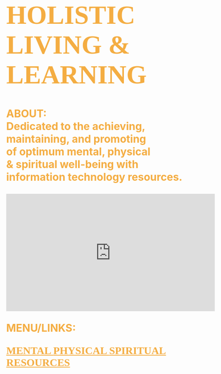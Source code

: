 <!DOCTYPE html>
<html>
	<body style="background-image:url(https://i.ytimg.com/vi/PYFiPerugzA/hqdefault.jpg);
		background-repeat:no-repeat;
		background-size:cover;
		background-position: center center;">
	<h1 style="font-family:serif;font-size:70px;color:#f4ad42;">
		HOLISTIC LIVING & LEARNING
	</h1>
	<p style="font-weight:bold;font-size:28px;color:#f4ad42;">
		ABOUT:<br>
	        Dedicated to the achieving,<br>
		maintaining, and promoting<br> 
		of optimum mental, physical<br>
		& spiritual well-being with<br> 
		information technology resources.
	</p>
	<iframe width="560" height="315" 
		src="https://www.youtube.com/embed/I2fsYFzQ3Sk" 
		frameborder="0" allowfullscreen>
	</iframe>
	<p style="color:#f4ad42;font-size:28px;font-weight:bold;">
		MENU/LINKS:
	</p>
	<nav style="font-size:28px;font-weight:bold">
	<a style="font-family:serif;color:#f4ad42;text-decoration:underline" 
		href="http://www.mooc-list.com/" target="_blank">
		MENTAL
	</a>
	<a style="font-family:serif;color:#f4ad42;text-decoration:underline" 										href="http://www.webmd.com/" target="_blank">
		PHYSICAL
	</a>
	<a style="font-family:serif;color:#f4ad42;text-decoration:underline" 										href="http://www.plotinus.com/" target="_blank">
		SPIRITUAL
	</a>
	<a style="font-family:serif;color:#f4ad42;text-decoration:underline" 										href="http://en.wikipedia.org/wiki/Main_Page"target="_blank">
		RESOURCES
	</a>
	</nav>
	</body>
</html>


